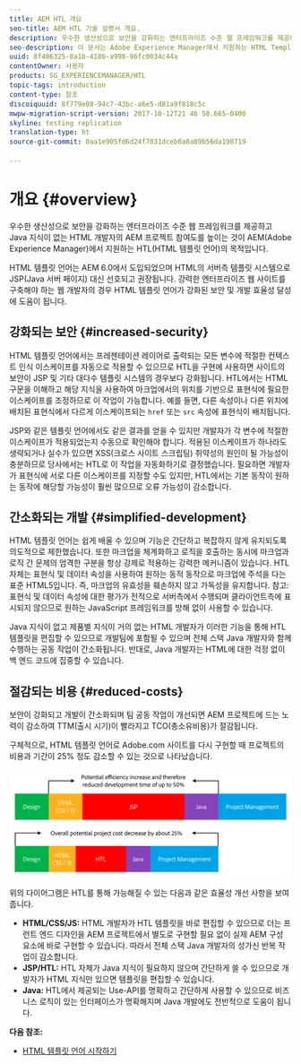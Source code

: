 ```yaml
---
title: AEM HTL 개요
seo-title: AEM HTL 기술 설명서 개요.
description: 우수한 생산성으로 보안을 강화하는 엔터프라이즈 수준 웹 프레임워크를 제공하고 Java 지식이 없는 HTML 개발자의 AEM 프로젝트 참여도를 높이는 것이 AEM에서 지원하는 HTL의 목적입니다.
seo-description: 이 문서는 Adobe Experience Manager에서 지원하는 HTML Template Language(HTL)의 원리와 목적을 설명합니다. HTL은 우수한 생산성으로 보안을 강화하는 엔터프라이즈 수준 웹 프레임워크이며 Java 지식이 없는 HTML 개발자의 AEM 프로젝트 참여도를 높이도록 해줍니다.
uuid: 8f486325-0a1b-4186-a998-96fc0034c44a
contentOwner: 사용자
products: SG_EXPERIENCEMANAGER/HTL
topic-tags: introduction
content-type: 참조
discoiquuid: 8f779e08-94c7-43bc-a6e5-d81a9f818c5c
mwpw-migration-script-version: 2017-10-12T21 46 58.665-0400
skyline: testing replication
translation-type: ht
source-git-commit: 0aa1e905fd6d24f7031dceb0a8a89b56da198719

---
```



# 개요 {#overview}

우수한 생산성으로 보안을 강화하는 엔터프라이즈 수준 웹 프레임워크를 제공하고 Java 지식이 없는 HTML 개발자의 AEM 프로젝트 참여도를 높이는 것이 AEM(Adobe Experience Manager)에서 지원하는 HTL(HTML 템플릿 언어)의 목적입니다.

HTML 템플릿 언어는 AEM 6.0에서 도입되었으며 HTML의 서버측 템플릿 시스템으로 JSP(Java 서버 페이지) 대신 선호되고 권장됩니다. 강력한 엔터프라이즈 웹 사이트를 구축해야 하는 웹 개발자의 경우 HTML 템플릿 언어가 강화된 보안 및 개발 효율성 달성에 도움이 됩니다.

## 강화되는 보안 {#increased-security}

HTML 템플릿 언어에서는 프레젠테이션 레이어로 출력되는 모든 변수에 적절한 컨텍스트 인식 이스케이프를 자동으로 적용할 수 있으므로 HTL을 구현에 사용하면 사이트의 보안이 JSP 및 기타 대다수 템플릿 시스템의 경우보다 강화됩니다. HTL에서는 HTML 구문을 이해하고 해당 지식을 사용하여 마크업에서의 위치를 기반으로 표현식에 필요한 이스케이프를 조정하므로 이 작업이 가능합니다. 예를 들면, 다른 속성이나 다른 위치에 배치된 표현식에서 다르게 이스케이프되는 `href` 또는 `src` 속성에 표현식이 배치됩니다.

JSP와 같은 템플릿 언어에서도 같은 결과를 얻을 수 있지만 개발자가 각 변수에 적절한 이스케이프가 적용되었는지 수동으로 확인해야 합니다. 적용된 이스케이프가 하나라도 생략되거나 실수가 있으면 XSS(크로스 사이트 스크립팅) 취약성의 원인이 될 가능성이 충분하므로 당사에서는 HTL로 이 작업을 자동화하기로 결정했습니다. 필요하면 개발자가 표현식에 서로 다른 이스케이프를 지정할 수도 있지만, HTL에서는 기본 동작이 원하는 동작에 해당할 가능성이 훨씬 많으므로 오류 가능성이 감소합니다.

## 간소화되는 개발 {#simplified-development}

HTML 템플릿 언어는 쉽게 배울 수 있으며 기능은 간단하고 복잡하지 않게 유지되도록 의도적으로 제한했습니다. 또한 마크업을 체계화하고 로직을 호출하는 동시에 마크업과 로직 간 문제의 엄격한 구분을 항상 강제로 적용하는 강력한 메커니즘이 있습니다. HTL 자체는 표현식 및 데이터 속성을 사용하여 원하는 동적 동작으로 마크업에 주석을 다는 표준 HTML5입니다. 즉, 마크업의 유효성을 훼손하지 않고 가독성을 유지합니다. 참고: 표현식 및 데이터 속성에 대한 평가가 전적으로 서버측에서 수행되며 클라이언트측에 표시되지 않으므로 원하는 JavaScript 프레임워크를 방해 없이 사용할 수 있습니다.

Java 지식이 없고 제품별 지식이 거의 없는 HTML 개발자가 이러한 기능을 통해 HTL 템플릿을 편집할 수 있으므로 개발팀에 포함될 수 있으며 전체 스택 Java 개발자와 함께 수행하는 공동 작업이 간소화됩니다. 반대로, Java 개발자는 HTML에 대한 걱정 없이 백 엔드 코드에 집중할 수 있습니다.

## 절감되는 비용 {#reduced-costs}

보안이 강화되고 개발이 간소화되며 팀 공동 작업이 개선되면 AEM 프로젝트에 드는 노력이 감소하여 TTM(출시 시기)이 빨라지고 TCO(총소유비용)가 절감됩니다.

구체적으로, HTML 템플릿 언어로 Adobe.com 사이트를 다시 구현할 때 프로젝트의 비용과 기간이 25% 정도 감소할 수 있는 것으로 나타났습니다.

![](assets/chlimage_1.png)

위의 다이어그램은 HTL를 통해 가능해질 수 있는 다음과 같은 효율성 개선 사항을 보여줍니다.

* **HTML/CSS/JS:** HTML 개발자가 HTL 템플릿을 바로 편집할 수 있으므로 더는 프런트 엔드 디자인을 AEM 프로젝트에서 별도로 구현할 필요 없이 실제 AEM 구성 요소에 바로 구현할 수 있습니다. 따라서 전체 스택 Java 개발자의 성가신 반복 작업이 감소합니다.
* **JSP/HTL:** HTL 자체가 Java 지식이 필요하지 않으며 간단하게 쓸 수 있으므로 개발자가 HTML 지식만 있으면 템플릿을 편집할 수 있습니다.
* **Java:** HTL에서 제공되는 Use-API를 명확하고 간단하게 사용할 수 있으므로 비즈니스 로직이 있는 인터페이스가 명확해지며 Java 개발에도 전반적으로 도움이 됩니다.

**다음 참조:**

* [HTML 템플릿 언어 시작하기](getting-started.md)


